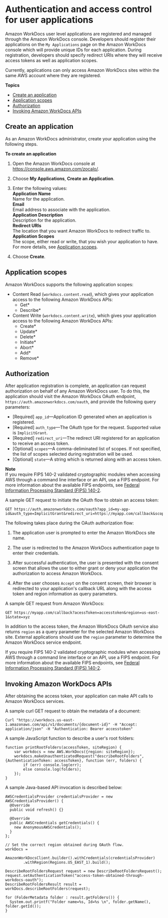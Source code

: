 # Authentication and access control for user applications<a name="wd-auth-user"></a>

Amazon WorkDocs user level applications are registered and managed through the Amazon WorkDocs console\. Developers should register their applications on the `My Applications` page on the Amazon WorkDocs console which will provide unique IDs for each application\. During registration, developers should specify redirect URIs where they will receive access tokens as well as application scopes\.

Currently, applications can only access Amazon WorkDocs sites within the same AWS account where they are registered\.

**Topics**
+ [Create an application](#wd-app-create-app)
+ [Application scopes](#wd-app-scopes)
+ [Authorization](#wd-authorization)
+ [Invoking Amazon WorkDocs APIs](#wd-auth-invoke)

## Create an application<a name="wd-app-create-app"></a>

As an Amazon WorkDocs administrator, create your application using the following steps\.

**To create an application**

1. Open the Amazon WorkDocs console at [https://console\.aws\.amazon\.com/zocalo/](https://console.aws.amazon.com/zocalo/)\.

1. Choose **My Applications**, **Create an Application**\.

1. Enter the following values:  
**Application Name**  
Name for the application\.  
**Email**  
Email address to associate with the application\.  
**Application Description**  
Description for the application\.  
**Redirect URIs**  
The location that you want Amazon WorkDocs to redirect traffic to\.  
**Application Scopes**  
The scope, either read or write, that you wish your application to have\. For more details, see [Application scopes](#wd-app-scopes)\.

1. Choose **Create**\.

## Application scopes<a name="wd-app-scopes"></a>

Amazon WorkDocs supports the following application scopes:
+ Content Read \(`workdocs.content.read`\), which gives your application access to the following Amazon WorkDocs APIs:
  + Get\*
  + Describe\*
+ Content Write \(`workdocs.content.write`\), which gives your application access to the following Amazon WorkDocs APIs:
  + Create\*
  + Update\*
  + Delete\*
  + Initiate\*
  + Abort\*
  + Add\*
  + Remove\*

## Authorization<a name="wd-authorization"></a>

After application registration is complete, an application can request authorization on behalf of any Amazon WorkDocs user\. To do this, the application should visit the Amazon WorkDocs OAuth endpoint, `https://auth.amazonworkdocs.com/oauth`, and provide the following query parameters:
+ \[Required\] `app_id`—Application ID generated when an application is registered\.
+ \[Required\] `auth_type`—The OAuth type for the request\. Supported value is `ImplicitGrant`\.
+ \[Required\] `redirect_uri`—The redirect URI registered for an application to receive an access token\.
+ \[Optional\] `scopes`—A comma\-deliminated list of scopes\. If not specified, the list of scopes selected during registration will be used\.
+ \[Optional\] `state`—A string which is returned along with an access token\.

**Note**  
If you require FIPS 140\-2 validated cryptographic modules when accessing AWS through a command line interface or an API, use a FIPS endpoint\. For more information about the available FIPS endpoints, see [Federal Information Processing Standard \(FIPS\) 140\-2](http://aws.amazon.com/compliance/fips/)\.

A sample GET request to initiate the OAuth flow to obtain an access token:

```
GET https://auth.amazonworkdocs.com/oauth?app_id=my-app-id&auth_type=ImplicitGrant&redirect_uri=https://myapp.com/callback&scopes=workdocs.content.read&state=xyz
```

The following takes place during the OAuth authorization flow:

1. The application user is prompted to enter the Amazon WorkDocs site name\.

1. The user is redirected to the Amazon WorkDocs authentication page to enter their credentials\.

1. After successful authentication, the user is presented with the consent screen that allows the user to either grant or deny your application the authorization to access Amazon WorkDocs\.

1. After the user chooses `Accept` on the consent screen, their browser is redirected to your application's callback URL along with the access token and region information as query parameters\.

A sample GET request from Amazon WorkDocs:

```
GET https://myapp.com/callback?acessToken=accesstoken&region=us-east-1&state=xyz
```

In addition to the access token, the Amazon WorkDocs OAuth service also returns `region` as a query parameter for the selected Amazon WorkDocs site\. External applications should use the `region` parameter to determine the Amazon WorkDocs service endpoint\.

If you require FIPS 140\-2 validated cryptographic modules when accessing AWS through a command line interface or an API, use a FIPS endpoint\. For more information about the available FIPS endpoints, see [Federal Information Processing Standard \(FIPS\) 140\-2](http://aws.amazon.com/compliance/fips/)\.

## Invoking Amazon WorkDocs APIs<a name="wd-auth-invoke"></a>

After obtaining the access token, your application can make API calls to Amazon WorkDocs services\.

A sample curl GET request to obtain the metadata of a document:

```
Curl "https://workdocs.us-east-1.amazonaws.com/api/v1/documents/{document-id}" -H "Accept: application/json" -H "Authentication: Bearer accesstoken"
```

A sample JavaScript function to describe a user's root folders:

```
function printRootFolders(accessToken, siteRegion) {
    var workdocs = new AWS.WorkDocs({region: siteRegion});
    workdocs.makeUnauthenticatedRequest("describeRootFolders", {AuthenticationToken: accessToken}, function (err, folders) {
        if (err) console.log(err);
        else console.log(folders);
    });     
}
```

A sample Java\-based API invocation is described below:

```
AWSCredentialsProvider credentialsProvider = new AWSCredentialsProvider() {
  @Override
  public void refresh() {}

  @Override
  public AWSCredentials getCredentials() {
    new AnonymousAWSCredentials();
  }
};

// Set the correct region obtained during OAuth flow.
workDocs =
    AmazonWorkDocsClient.builder().withCredentials(credentialsProvider)
        .withRegion(Regions.US_EAST_1).build();

DescribeRootFoldersRequest request = new DescribeRootFoldersRequest();
request.setAuthenticationToken("access-token-obtained-through-workdocs-oauth");
DescribeRootFoldersResult result = workDocs.describeRootFolders(request);

for (FolderMetadata folder : result.getFolders()) {
  System.out.printf("Folder name=%s, Id=%s \n", folder.getName(), folder.getId());
}
```